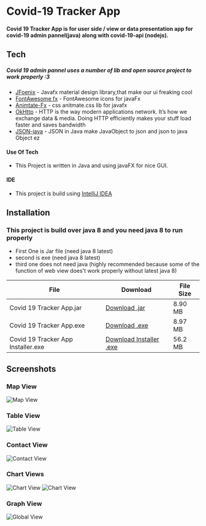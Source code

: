 # Covid-19 Tracker App
#### Covid 19 Tracker App is for user side / view  or data presentation app for covid-19 admin pannel(java) along with covid-19-api (nodejs).


## Tech

##### Covid 19 admin pannel uses a number of lib and open source project to work properly :3

- [JFoenix](http://www.jfoenix.com/) - Javafx material design library,that make our ui freaking cool
- [FontAwesome fx](https://github.com/Jerady/fontawesomefx-glyphsbrowser) - FontAwesome icons for javaFx
- [Animtate-Fx](https://github.com/Typhon0/AnimateFX) - css anitmate.css lib for javafx
- [OkHttp](https://square.github.io/okhttp/) - HTTP is the way modern applications network. It’s how we exchange data & media. Doing HTTP efficiently makes your stuff load faster and saves bandwidth
- [JSON-java](https://github.com/stleary/JSON-java) - JSON in Java make JavaObject to json and json to java Object ez

#### Use Of Tech

- This Project is written in Java and using javaFX for nice GUI.





#### IDE
- This project is build using [IntelliJ IDEA](https://www.jetbrains.com/idea/)

## Installation
### This project is build over java 8 and you need java 8 to run properly
- First One is Jar file (need java 8 latest)
- second is exe (need java 8 latest)
- third one does not need java (highly recommended because some of the function of web view does't work properly without latest java 8)

| File | Download | File Size
| ------ | ------ | ------ |
| Covid 19 Tracker App.jar | [Download .jar](https://drive.google.com/file/d/1EWY4ZvNxOTDQXSE49ew8mzYQBDCEmfy9/view?usp=sharing) | 8.90 MB
|  Covid 19 Tracker App.exe | [Download .exe](https://drive.google.com/file/d/1ys864UNOrHkTDPeNbMf5t5ZWbsNyQ7fr/view?usp=sharing) | 8.97 MB
| Covid 19 Tracker App Installer.exe | [Download Installer .exe](https://drive.google.com/file/d/12ByuqVhO2875N0bTE_847eW0IPuBeMGS/view?usp=sharing)  | 56.2 MB


## Screenshots

###  Map View

![Map View](https://github.com/mohamadealiyes/covid19userjava/blob/master/Images/globalMap.png)
###  Table View

![Table View](https://github.com/mohamadealiyes/covid19userjava/blob/master/Images/GlobalTable.png)

### Contact View

![Contact View](https://github.com/mohamadealiyes/covid19userjava/blob/master/Images/Contact.png)

### Chart Views

![Chart View](https://github.com/mohamadealiyes/covid19userjava/blob/master/Images/Chart.png)
![Chart View](https://github.com/mohamadealiyes/covid19userjava/blob/master/Images/ChartAnother.png)

### Graph View

![Global View](https://github.com/mohamadealiyes/covid19userjava/blob/master/Images/Graph.png)


